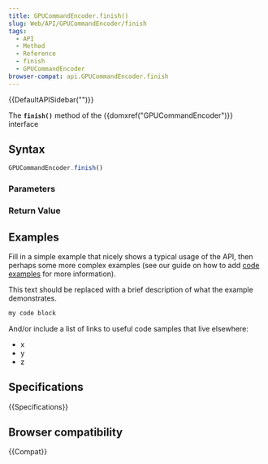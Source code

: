 ```yaml
---
title: GPUCommandEncoder.finish()
slug: Web/API/GPUCommandEncoder/finish
tags:
  - API
  - Method
  - Reference
  - finish
  - GPUCommandEncoder
browser-compat: api.GPUCommandEncoder.finish
---
```

{{DefaultAPISidebar("")}}

The **`finish()`** method of the {{domxref("GPUCommandEncoder")}} interface 

## Syntax

```js
GPUCommandEncoder.finish()
```

### Parameters



### Return Value



## Examples

Fill in a simple example that nicely shows a typical usage of the API, then perhaps some more complex examples (see our guide on how to add [code examples](/en-US/docs/MDN/Contribute/Structures/Code_examples) for more information).

This text should be replaced with a brief description of what the example demonstrates.

```js
my code block
```

And/or include a list of links to useful code samples that live elsewhere:

*   x
*   y
*   z

## Specifications

{{Specifications}}

## Browser compatibility

{{Compat}}

